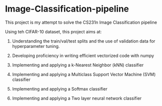 # Image-Classification-pipeline

This project is my attempt to solve the CS231n Image Classification pipeline

Using teh CIFAR-10 dataset, this project aims at:

1. Understanding the train/val/test splits and the use of validation data for hyperparameter tuning.

2. Developing proficiency in writing efficient vectorized code with numpy

3. Implementing and applying a k-Nearest Neighbor (kNN) classifier

4. Implementing and applying a Multiclass Support Vector Machine (SVM) classifier

5. Implementing and applying a Softmax classifier

6. Implementing and applying a Two layer neural network classifier

